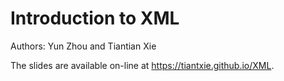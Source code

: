 # Introduction to XML

Authors: Yun Zhou and Tiantian Xie

The slides are available on-line at https://tiantxie.github.io/XML.
